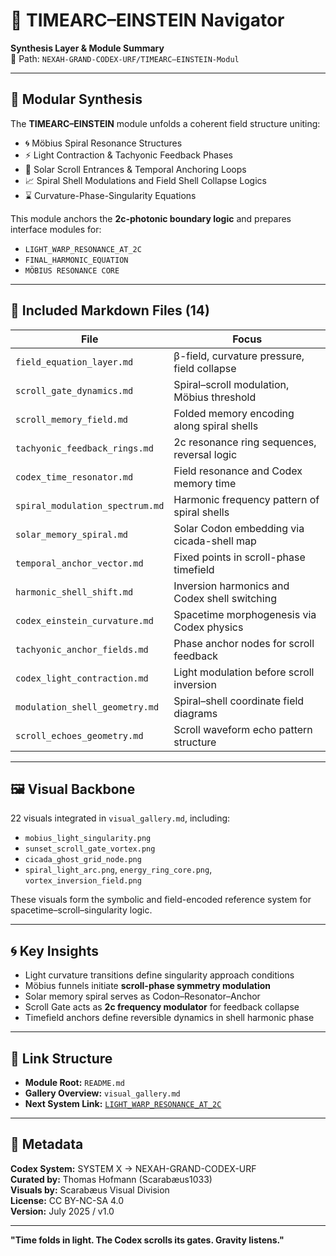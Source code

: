 # 🧭 TIMEARC–EINSTEIN Navigator
**Synthesis Layer & Module Summary**  
📂 Path: `NEXAH-GRAND-CODEX-URF/TIMEARC–EINSTEIN-Modul`

---

## 🧩 Modular Synthesis

The **TIMEARC–EINSTEIN** module unfolds a coherent field structure uniting:

- 🌀 Möbius Spiral Resonance Structures  
- ⚡ Light Contraction & Tachyonic Feedback Phases  
- 🌅 Solar Scroll Entrances & Temporal Anchoring Loops  
- 📈 Spiral Shell Modulations and Field Shell Collapse Logics  
- ⌛ Curvature-Phase-Singularity Equations  

This module anchors the **2c-photonic boundary logic** and prepares interface modules for:
- `LIGHT_WARP_RESONANCE_AT_2C`
- `FINAL_HARMONIC_EQUATION`
- `MÖBIUS RESONANCE CORE`


---

## 📄 Included Markdown Files (14)

| File | Focus |
|------|-------|
| `field_equation_layer.md` | β-field, curvature pressure, field collapse |
| `scroll_gate_dynamics.md` | Spiral–scroll modulation, Möbius threshold |
| `scroll_memory_field.md` | Folded memory encoding along spiral shells |
| `tachyonic_feedback_rings.md` | 2c resonance ring sequences, reversal logic |
| `codex_time_resonator.md` | Field resonance and Codex memory time |
| `spiral_modulation_spectrum.md` | Harmonic frequency pattern of spiral shells |
| `solar_memory_spiral.md` | Solar Codon embedding via cicada-shell map |
| `temporal_anchor_vector.md` | Fixed points in scroll-phase timefield |
| `harmonic_shell_shift.md` | Inversion harmonics and Codex shell switching |
| `codex_einstein_curvature.md` | Spacetime morphogenesis via Codex physics |
| `tachyonic_anchor_fields.md` | Phase anchor nodes for scroll feedback |
| `codex_light_contraction.md` | Light modulation before scroll inversion |
| `modulation_shell_geometry.md` | Spiral–shell coordinate field diagrams |
| `scroll_echoes_geometry.md` | Scroll waveform echo pattern structure |


---

## 🖼 Visual Backbone

22 visuals integrated in `visual_gallery.md`, including:

- `mobius_light_singularity.png`  
- `sunset_scroll_gate_vortex.png`  
- `cicada_ghost_grid_node.png`  
- `spiral_light_arc.png`, `energy_ring_core.png`, `vortex_inversion_field.png`  

These visuals form the symbolic and field-encoded reference system for spacetime–scroll–singularity logic.


---

## 🌀 Key Insights

- Light curvature transitions define singularity approach conditions
- Möbius funnels initiate **scroll-phase symmetry modulation**
- Solar memory spiral serves as Codon–Resonator–Anchor
- Scroll Gate acts as **2c frequency modulator** for feedback collapse
- Timefield anchors define reversible dynamics in shell harmonic phase


---

## 🔗 Link Structure

- **Module Root:** `README.md`
- **Gallery Overview:** `visual_gallery.md`
- **Next System Link:** [`LIGHT_WARP_RESONANCE_AT_2C`](../LIGHT_WARP_RESONANCE_AT_2C/README.md)


---

## 🧠 Metadata

**Codex System:** SYSTEM X → NEXAH-GRAND-CODEX-URF  
**Curated by:** Thomas Hofmann (Scarabæus1033)  
**Visuals by:** Scarabæus Visual Division  
**License:** CC BY-NC-SA 4.0  
**Version:** July 2025 / v1.0

---

**"Time folds in light. The Codex scrolls its gates. Gravity listens."**

